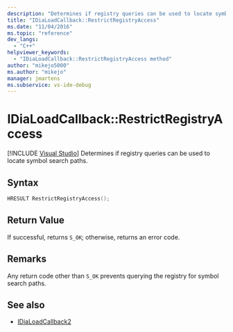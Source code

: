 ```yaml
---
description: "Determines if registry queries can be used to locate symbol search paths."
title: "IDiaLoadCallback::RestrictRegistryAccess"
ms.date: "11/04/2016"
ms.topic: "reference"
dev_langs:
  - "C++"
helpviewer_keywords:
  - "IDiaLoadCallback::RestrictRegistryAccess method"
author: "mikejo5000"
ms.author: "mikejo"
manager: jmartens
ms.subservice: vs-ide-debug
---
```

# IDiaLoadCallback::RestrictRegistryAccess

 [!INCLUDE [Visual Studio](~/includes/applies-to-version/vs-windows-only.md)]
Determines if registry queries can be used to locate symbol search paths.

## Syntax

```C++
HRESULT RestrictRegistryAccess();
```

## Return Value
 If successful, returns `S_OK`; otherwise, returns an error code.

## Remarks
 Any return code other than `S_OK` prevents querying the registry for symbol search paths.

## See also
- [IDiaLoadCallback2](../../debugger/debug-interface-access/idialoadcallback2.md)
